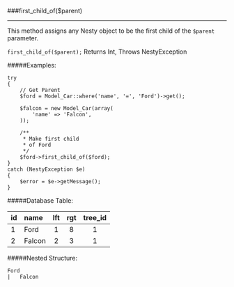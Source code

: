 ###first_child_of($parent)

---------

This method assigns any Nesty object to be the first child of the `$parent` parameter.

`first_child_of($parent);` Returns Int, Throws NestyException


#####Examples:

	try
	{
		// Get Parent
		$ford = Model_Car::where('name', '=', 'Ford')->get();

		$falcon = new Model_Car(array(
			'name' => 'Falcon',
		));

		/**
		 * Make first child
		 * of Ford
		 */
		$ford->first_child_of($ford);
	}
	catch (NestyException $e)
	{
		$error = $e->getMessage();
	}

#####Database Table:

  id        | name      | lft         | rgt         | tree_id
  :-------- | :-------- | :---------: | :---------: | :------:
  1         | Ford      | 1           | 8           | 1
  2         | Falcon    | 2           | 3           | 1


#####Nested Structure:

	Ford
	|   Falcon
